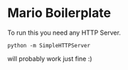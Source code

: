 # Mario Boilerplate

To run this you need any HTTP Server.

`python -m SimpleHTTPServer`

will probably work just fine :)